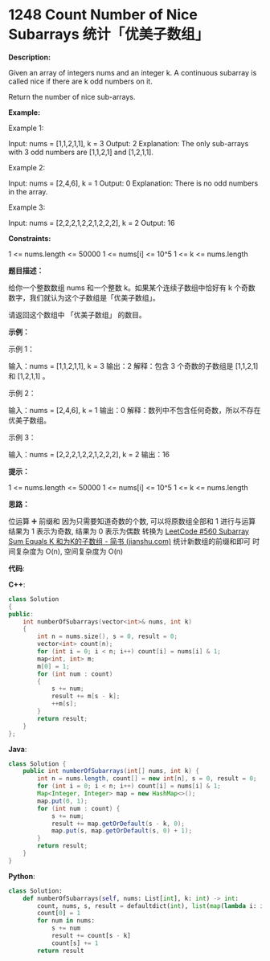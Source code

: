 # 1248 Count Number of Nice Subarrays 统计「优美子数组」

__Description:__

Given an array of integers nums and an integer k. A continuous subarray is called nice if there are k odd numbers on it.

Return the number of nice sub-arrays.

__Example:__

Example 1:

Input: nums = [1,1,2,1,1], k = 3
Output: 2
Explanation: The only sub-arrays with 3 odd numbers are [1,1,2,1] and [1,2,1,1].

Example 2:

Input: nums = [2,4,6], k = 1
Output: 0
Explanation: There is no odd numbers in the array.

Example 3:

Input: nums = [2,2,2,1,2,2,1,2,2,2], k = 2
Output: 16

__Constraints:__

1 <= nums.length <= 50000
1 <= nums[i] <= 10^5
1 <= k <= nums.length

__题目描述：__

给你一个整数数组 nums 和一个整数 k。如果某个连续子数组中恰好有 k 个奇数数字，我们就认为这个子数组是「优美子数组」。

请返回这个数组中 「优美子数组」 的数目。

__示例：__

示例 1：

输入：nums = [1,1,2,1,1], k = 3
输出：2
解释：包含 3 个奇数的子数组是 [1,1,2,1] 和 [1,2,1,1] 。

示例 2：

输入：nums = [2,4,6], k = 1
输出：0
解释：数列中不包含任何奇数，所以不存在优美子数组。

示例 3：

输入：nums = [2,2,2,1,2,2,1,2,2,2], k = 2
输出：16

__提示：__

1 <= nums.length <= 50000
1 <= nums[i] <= 10^5
1 <= k <= nums.length

__思路：__

位运算 ➕ 前缀和
因为只需要知道奇数的个数, 可以将原数组全部和 1 进行与运算
结果为 1 表示为奇数, 结果为 0 表示为偶数
转换为 [LeetCode #560 Subarray Sum Equals K 和为K的子数组 - 简书 (jianshu.com)](https://www.jianshu.com/p/a061228f047a)
统计新数组的前缀和即可
时间复杂度为 O(n), 空间复杂度为 O(n)

__代码__:

__C++__:

```C++
class Solution
{
public:
    int numberOfSubarrays(vector<int>& nums, int k) 
    {
        int n = nums.size(), s = 0, result = 0;
        vector<int> count(n);
        for (int i = 0; i < n; i++) count[i] = nums[i] & 1;
        map<int, int> m;
        m[0] = 1;
        for (int num : count)
        {
            s += num;
            result += m[s - k];
            ++m[s];
        }
        return result;
    }
};
```

__Java__:

```Java
class Solution {
    public int numberOfSubarrays(int[] nums, int k) {
        int n = nums.length, count[] = new int[n], s = 0, result = 0;
        for (int i = 0; i < n; i++) count[i] = nums[i] & 1;
        Map<Integer, Integer> map = new HashMap<>();
        map.put(0, 1);
        for (int num : count) {
            s += num;
            result += map.getOrDefault(s - k, 0);
            map.put(s, map.getOrDefault(s, 0) + 1);
        }
        return result;
    }
}
```

__Python__:

```Python
class Solution:
    def numberOfSubarrays(self, nums: List[int], k: int) -> int:
        count, nums, s, result = defaultdict(int), list(map(lambda i: i & 1, nums)), 0, 0
        count[0] = 1
        for num in nums:
            s += num
            result += count[s - k]
            count[s] += 1
        return result
```
